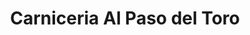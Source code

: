 ---
title: "Carniceria Al Paso del Toro"
url: /el-alto/carniceria-al-paso-del-toro/
shop: Metzgerei
---